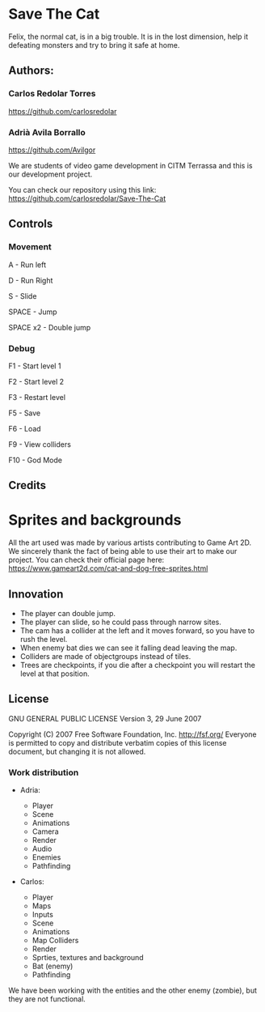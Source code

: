 # Save The Cat

Felix, the normal cat, is in a big trouble. It is in the lost dimension, help it defeating monsters and try to bring it safe at home.


## Authors:

### Carlos Redolar Torres
https://github.com/carlosredolar

### Adrià Avila Borrallo
https://github.com/Avilgor


We are students of video game development in CITM Terrassa and this is our development project.  

You can check our repository using this link: https://github.com/carlosredolar/Save-The-Cat

## Controls 

### Movement 

A - Run left

D - Run Right

S - Slide

SPACE - Jump

SPACE x2 - Double jump

### Debug
F1 - Start level 1

F2 - Start level 2

F3 - Restart level

F5 - Save

F6 - Load

F9 - View colliders

F10 - God Mode

## Credits

# Sprites and backgrounds
All the art used was made by various artists contributing to Game Art 2D. We sincerely thank the fact of being able to use their art to make our project.
You can check their official page here: https://www.gameart2d.com/cat-and-dog-free-sprites.html


## Innovation

- The player can double jump.
- The player can slide, so he could pass through narrow sites.
- The cam has a collider at the left and it moves forward, so you have to rush the level.
- When enemy bat dies we can see it falling dead leaving the map.
- Colliders are made of objectgroups instead of tiles.
- Trees are checkpoints, if you die after a checkpoint you will restart the level at that position.

## License 

GNU GENERAL PUBLIC LICENSE
                       Version 3, 29 June 2007

 Copyright (C) 2007 Free Software Foundation, Inc. <http://fsf.org/>
 Everyone is permitted to copy and distribute verbatim copies
 of this license document, but changing it is not allowed.


### Work distribution

- Adria:
   - Player
   - Scene
   - Animations
   - Camera
   - Render
   - Audio
   - Enemies
   - Pathfinding
   
- Carlos:
   - Player
   - Maps
   - Inputs
   - Scene
   - Animations
   - Map Colliders
   - Render
   - Sprties, textures and background
   - Bat (enemy)
   - Pathfinding

We have been working with the entities and the other enemy (zombie), but they are not functional.


